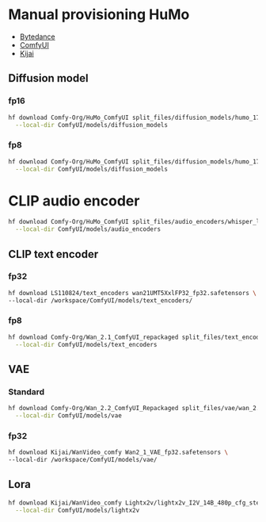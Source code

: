 # Manual provisioning HuMo

- [Bytedance](https://huggingface.co/bytedance-research/HuMo)
- [ComfyUI](https://huggingface.co/Comfy-Org/HuMo_ComfyUI)
- [Kijai](https://huggingface.co/Kijai/WanVideo_comfy/tree/main/Wan22-Lightning)

## Diffusion model

### fp16

```bash
hf download Comfy-Org/HuMo_ComfyUI split_files/diffusion_models/humo_17B_fp16.safetensors \
  --local-dir ComfyUI/models/diffusion_models
```

### fp8

```bash
hf download Comfy-Org/HuMo_ComfyUI split_files/diffusion_models/humo_17B_fp8_e4m3fn.safetensors \
  --local-dir ComfyUI/models/diffusion_models
```

# CLIP audio encoder

```bash
hf download Comfy-Org/HuMo_ComfyUI split_files/audio_encoders/whisper_large_v3_fp16.safetensors \
  --local-dir ComfyUI/models/audio_encoders
```

## CLIP text encoder

### fp32

```bash
hf download LS110824/text_encoders wan21UMT5XxlFP32_fp32.safetensors \
--local-dir /workspace/ComfyUI/models/text_encoders/
```

### fp8

```bash
hf download Comfy-Org/Wan_2.1_ComfyUI_repackaged split_files/text_encoders/umt5_xxl_fp8_e4m3fn_scaled.safetensors \
  --local-dir ComfyUI/models/text_encoders
```

## VAE

### Standard

```bash
hf download Comfy-Org/Wan_2.2_ComfyUI_Repackaged split_files/vae/wan_2.1_vae.safetensors \
  --local-dir ComfyUI/models/vae
```

### fp32

```bash
hf download Kijai/WanVideo_comfy Wan2_1_VAE_fp32.safetensors \
--local-dir /workspace/ComfyUI/models/vae/
```

## Lora

```bash
hf download Kijai/WanVideo_comfy Lightx2v/lightx2v_I2V_14B_480p_cfg_step_distill_rank64_bf16.safetensors \
  --local-dir ComfyUI/models/lightx2v
```
